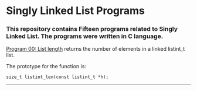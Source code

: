 # Singly Linked List Programs

### **This repository contains Fifteen programs related to Singly Linked List. The programs were written in C language.**

[Program 00: List length](https://github.com/ehabsmh/alx-low_level_programming/blob/main/0x13-more_singly_linked_lists/1-listint_len.c)
returns the number of elements in a linked listint_t list.

The prototype for the function is:
```
size_t listint_len(const listint_t *h);
```

---
